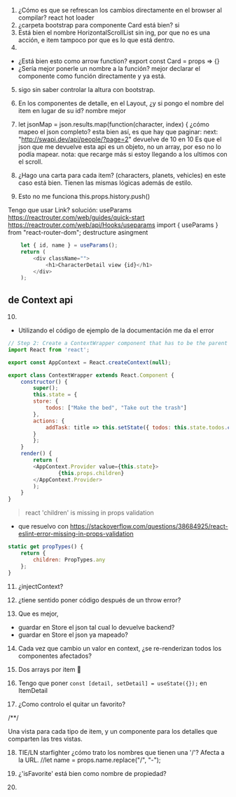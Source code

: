 1. ¿Cómo es que se refrescan los cambios directamente en el browser al compilar?
react hot loader
2. ¿carpeta bootstrap para componente Card está bien?
si
3. Está bien el nombre <HorizontalScrollingItemList />
HorizontalScrollList sin ing, por que no es una acción, e item tampoco por que es lo que está dentro.
4. 
- ¿Está bien esto como arrow function? export const Card = props => {}
- ¿Sería mejor ponerle un nombre a la función?
mejor declarar el componente como función directamente y ya está.

5. sigo sin saber controlar la altura con bootstrap.

6. En los componentes de detalle, en el Layout, ¿y si pongo el nombre del item en lugar de su id?
nombre mejor
7. let jsonMap = json.results.map(function(character, index) {
    ¿cómo mapeo el json completo?
esta bien así, es que hay que paginar: next: "http://swapi.dev/api/people/?page=2"
devuelve de 10 en 10
Es que el json que me devuelve esta api es un objeto, no un array, por eso no lo podía mapear.
nota: que recarge más si estoy llegando a los ultimos con el scroll.
8. ¿Hago una carta para cada item? (characters, planets, vehicles)
en este caso está bien. Tienen las mismas lógicas además de estilo.
9. Esto no me funciona this.props.history.push()
<!--<button onClick={() => this.props.history.push("/login")}>Take me to login</button>-->
Tengo que usar Link?
solución: useParams
https://reactrouter.com/web/guides/quick-start
https://reactrouter.com/web/api/Hooks/useparams
import { useParams } from "react-router-dom";
destructure asingment
```js
	let { id, name } = useParams();
	return (
		<div className="">
			<h1>CharacterDetail view {id}</h1>
		</div>
    );
```

## de Context api
10. 
- Utilizando el código de ejemplo de la documentación me da el error
```js
// Step 2: Create a ContextWrapper component that has to be the parent of every consumer.
import React from 'react';

export const AppContext = React.createContext(null);

export class ContextWrapper extends React.Component {
	constructor() {
	    super();
	    this.state = {
		store: {
			todos: ["Make the bed", "Take out the trash"]
		},
		actions: {
			addTask: title => this.setState({ todos: this.state.todos.concat(title) })
		}
	    };
	}
	render() {
		return (
		<AppContext.Provider value={this.state}>
	        	{this.props.children}
		</AppContext.Provider>
		);
	}
}
```

> react 'children' is missing in props validation
- que resuelvo con 
https://stackoverflow.com/questions/38684925/react-eslint-error-missing-in-props-validation

```js
static get propTypes() { 
    return { 
        children: PropTypes.any
    }; 
}
```

11. ¿injectContext?

12. ¿tiene sentido poner código después de un throw error?

13. Que es mejor,
- guardar en Store el json tal cual lo devuelve backend?
- guardar en Store el json ya mapeado?

14. Cada vez que cambio un valor en context, ¿se re-renderizan todos los componentes afectados?

15. Dos arrays por item 🙅

16. Tengo que poner ```const [detail, setDetail] = useState({});``` 
en ItemDetail

17. ¿Como controlo el quitar un favorito?


/**/

Una vista para cada tipo de item, y un componente para los detalles
que comparten las tres vistas.



18. TIE/LN starfighter
¿cómo trato los nombres que tienen una '/'? Afecta a la URL.
	//let name = props.name.replace("/", "-");

19. ¿'isFavorite' está bien como nombre de propiedad?

20. 
    <script src="https://code.jquery.com/jquery-3.5.1.slim.min.js" integrity="sha384-DfXdz2htPH0lsSSs5nCTpuj/zy4C+OGpamoFVy38MVBnE+IbbVYUew+OrCXaRkfj" crossorigin="anonymous"></script>
    <script src="https://cdn.jsdelivr.net/npm/popper.js@1.16.1/dist/umd/popper.min.js" integrity="sha384-9/reFTGAW83EW2RDu2S0VKaIzap3H66lZH81PoYlFhbGU+6BZp6G7niu735Sk7lN" crossorigin="anonymous"></script>
    <script src="https://stackpath.bootstrapcdn.com/bootstrap/4.5.2/js/bootstrap.min.js" integrity="sha384-B4gt1jrGC7Jh4AgTPSdUtOBvfO8shuf57BaghqFfPlYxofvL8/KUEfYiJOMMV+rV" crossorigin="anonymous"></script>